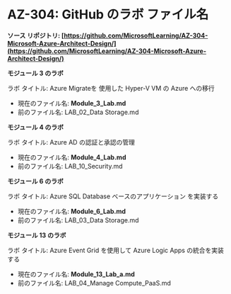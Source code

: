 ﻿
# AZ-304: GitHub のラボ ファイル名 
 
**ソース リポジトリ: [https://github.com/MicrosoftLearning/AZ-304-Microsoft-Azure-Architect-Design/](https://github.com/MicrosoftLearning/AZ-304-Microsoft-Azure-Architect-Design/)**


**モジュール 3 のラボ**

ラボ タイトル: Azure Migrateを 使用した Hyper-V VM の Azure への移行

- 現在のファイル名: **Module_3_Lab.md**
- 前のファイル名: LAB_02_Data Storage.md

**モジュール 4 のラボ** 

ラボ タイトル: Azure AD の認証と承認の管理

- 現在のファイル名: **Module_4_Lab.md**
- 前のファイル名: LAB_10_Security.md

**モジュール 6 のラボ** 

ラボ タイトル: Azure SQL Database ベースのアプリケーション を実装する

- 現在のファイル名: **Module_6_Lab.md**
- 前のファイル名: LAB_03_Data Storage.md

**モジュール 13 のラボ** 

ラボ タイトル: Azure Event Grid を使用して Azure Logic Apps の統合を実装する

- 現在のファイル名: **Module_13_Lab_a.md**
- 前のファイル名: LAB_04_Manage Compute_PaaS.md
